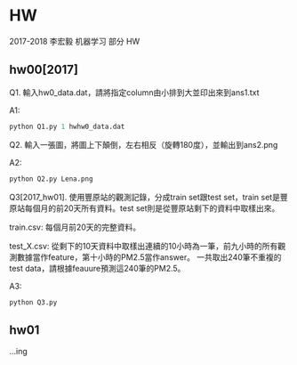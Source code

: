 # HW

2017-2018  李宏毅 机器学习 部分 HW

## hw00[2017]

Q1. 輸入hw0_data.dat，請將指定column由小排到大並印出來到ans1.txt

A1:

```python
python Q1.py 1 hwhw0_data.dat
```

Q2. 輸入一張圖，將圖上下顛倒，左右相反（旋轉180度），並輸出到ans2.png

A2: 

```python
python Q2.py Lena.png
```

Q3[2017_hw01]. 使用豐原站的觀測記錄，分成train set跟test set，train set是豐原站每個月的前20天所有資料。test set則是從豐原站剩下的資料中取樣出來。

train.csv: 每個月前20天的完整資料。

test_X.csv: 從剩下的10天資料中取樣出連續的10小時為一筆，前九小時的所有觀測數據當作feature，第十小時的PM2.5當作answer。
一共取出240筆不重複的test data，請根據feauure預測這240筆的PM2.5。

A3: 

```python
python Q3.py
```

## hw01

...ing